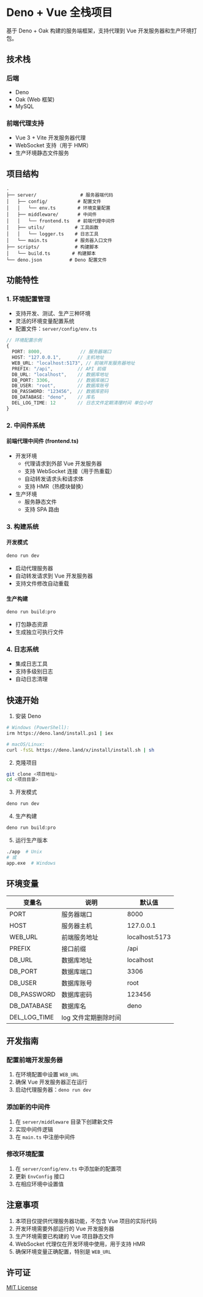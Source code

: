 # Deno + Vue 全栈项目

基于 Deno + Oak 构建的服务端框架，支持代理到 Vue 开发服务器和生产环境打包。

## 技术栈

### 后端

- Deno
- Oak (Web 框架)
- MySQL

### 前端代理支持

- Vue 3 + Vite 开发服务器代理
- WebSocket 支持（用于 HMR）
- 生产环境静态文件服务

## 项目结构

```
.
├── server/                # 服务器端代码
│   ├── config/           # 配置文件
│   │   └── env.ts        # 环境变量配置
│   ├── middleware/       # 中间件
│   │   └── frontend.ts   # 前端代理中间件
│   ├── utils/           # 工具函数
│   │   └── logger.ts    # 日志工具
│   └── main.ts          # 服务器入口文件
├── scripts/             # 构建脚本
│   └── build.ts        # 构建脚本
└── deno.json          # Deno 配置文件
```

## 功能特性

### 1. 环境配置管理

- 支持开发、测试、生产三种环境
- 灵活的环境变量配置系统
- 配置文件：`server/config/env.ts`

```typescript
// 环境配置示例
{
  PORT: 8000,              // 服务器端口
  HOST: "127.0.0.1",      // 主机地址
  WEB_URL: "localhost:5173", // 前端开发服务器地址
  PREFIX: "/api",         // API 前缀
  DB_URL: "localhost",    // 数据库地址
  DB_PORT: 3306,          // 数据库端口
  DB_USER: "root",        // 数据库账号
  DB_PASSWORD: "123456",  // 数据库密码
  DB_DATABASE: "deno",    // 库名
  DEL_LOG_TIME: 12        // 日志文件定期清理时间 单位小时
}
```

### 2. 中间件系统

#### 前端代理中间件 (frontend.ts)

- 开发环境
  - 代理请求到外部 Vue 开发服务器
  - 支持 WebSocket 连接（用于热重载）
  - 自动转发请求头和请求体
  - 支持 HMR（热模块替换）
- 生产环境
  - 服务静态文件
  - 支持 SPA 路由

### 3. 构建系统

#### 开发模式

```bash
deno run dev
```

- 启动代理服务器
- 自动转发请求到 Vue 开发服务器
- 支持文件修改自动重载

#### 生产构建

```bash
deno run build:pro
```

- 打包静态资源
- 生成独立可执行文件

### 4. 日志系统

- 集成日志工具
- 支持多级别日志
- 自动日志清理

## 快速开始

1. 安装 Deno

```bash
# Windows (PowerShell):
irm https://deno.land/install.ps1 | iex

# macOS/Linux:
curl -fsSL https://deno.land/x/install/install.sh | sh
```

2. 克隆项目

```bash
git clone <项目地址>
cd <项目目录>
```

3. 开发模式

```bash
deno run dev
```

4. 生产构建

```bash
deno run build:pro
```

5. 运行生产版本

```bash
./app  # Unix
# 或
app.exe  # Windows
```

## 环境变量

| 变量名       | 说明                 | 默认值         |
| ------------ | -------------------- | -------------- |
| PORT         | 服务器端口           | 8000           |
| HOST         | 服务器主机           | 127.0.0.1      |
| WEB_URL      | 前端服务地址         | localhost:5173 |
| PREFIX       | 接口前缀             | /api           |
| DB_URL       | 数据库地址           | localhost      |
| DB_PORT      | 数据库端口           | 3306           |
| DB_USER      | 数据库账号           | root           |
| DB_PASSWORD  | 数据库密码           | 123456         |
| DB_DATABASE  | 数据库名             | deno           |
| DEL_LOG_TIME | log 文件定期删除时间 |

## 开发指南

### 配置前端开发服务器

1. 在环境配置中设置 `WEB_URL`
2. 确保 Vue 开发服务器正在运行
3. 启动代理服务器：`deno run dev`

### 添加新的中间件

1. 在 `server/middleware` 目录下创建新文件
2. 实现中间件逻辑
3. 在 `main.ts` 中注册中间件

### 修改环境配置

1. 在 `server/config/env.ts` 中添加新的配置项
2. 更新 `EnvConfig` 接口
3. 在相应环境中设置值

## 注意事项

1. 本项目仅提供代理服务器功能，不包含 Vue 项目的实际代码
2. 开发环境需要外部运行的 Vue 开发服务器
3. 生产环境需要已构建的 Vue 项目静态文件
4. WebSocket 代理仅在开发环境中使用，用于支持 HMR
5. 确保环境变量正确配置，特别是 `WEB_URL`

## 许可证

[MIT License](LICENSE)

